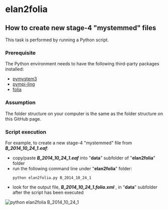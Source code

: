 # elan2folia

## How to create new stage-4 "mystemmed" files
This task is performed by running a Python script.

### Prerequisite
The Python environment needs to have the following third-party packages installed:
* [pymystem3](https://github.com/nlpub/pymystem3)
* [pympi-ling](https://github.com/dopefishh/pympi)
* [folia](https://github.com/proycon/foliapy)

### Assumption
The folder structure on your computer is the same as the folder structure on this GitHub page.

### Script execution
For example, to create a new stage-4 "mystemmed" file from _**B_2014_10_24_1.eaf**_:
* copy/paste _**B_2014_10_24_1.eaf**_ into "**data**" subfolder of "**elan2folia**" folder
* run the following command line under "**elan2folia**" folder:
  ```shell
  python elan2folia.py B_2014_10_24_1
  ```
* look for the output file, _**B_2014_10_24_1.folia.xml**_ , in "**data**" subfolder after the script has been executed

![python elan2folia B_2014_10_24_1](https://birch.flowlu.com/files/download/77718dcd-ad82-11e9-b3dc-fa163e7d9ee1)
